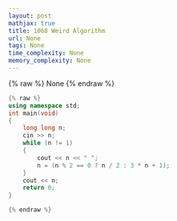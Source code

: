 ```yaml
---
layout: post
mathjax: true
title: 1068 Weird Algorithm
url: None
tags: None
time_complexity: None
memory_complexity: None
---
```


{% raw %}
None
{% endraw %}

```cpp
{% raw %}
using namespace std;
int main(void)
{
    long long n;
    cin >> n;
    while (n != 1)
    {
        cout << n << " ";
        n = (n % 2 == 0 ? n / 2 : 3 * n + 1);
    }
    cout << n;
    return 0;
}

{% endraw %}
```
